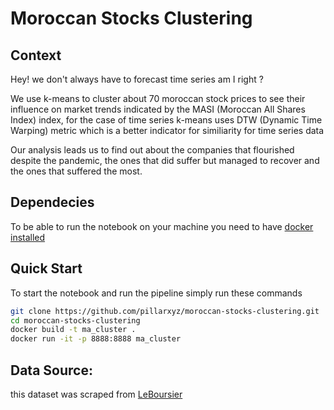 # Moroccan Stocks Clustering

## Context

Hey! we don't always have to forecast time series am I right ?

We use k-means to cluster about 70 moroccan stock prices to see their influence on market trends indicated by the MASI (Moroccan All Shares Index) index,
for the case of time series k-means uses DTW (Dynamic Time Warping) metric which is a better indicator for similiarity for time series data

Our analysis leads us to find out about the companies that flourished despite the pandemic, the ones that did suffer but managed to recover and the ones that suffered the most.

## Dependecies

To be able to run the notebook on your machine you need to have [docker installed](https://docs.docker.com/get-docker/)

## Quick Start

To start the notebook and run the pipeline simply run these commands 

```bash
git clone https://github.com/pillarxyz/moroccan-stocks-clustering.git
cd moroccan-stocks-clustering
docker build -t ma_cluster . 
docker run -it -p 8888:8888 ma_cluster
```

## Data Source:

this dataset was scraped from [LeBoursier](https://www.leboursier.ma/)
